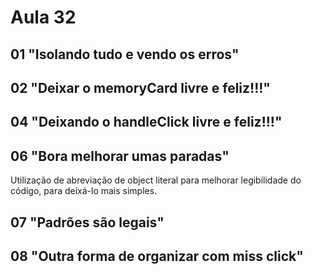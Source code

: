 # Aula 32

## 01 "Isolando tudo e vendo os erros"

## 02 "Deixar o memoryCard livre e feliz!!!"

## 04 "Deixando o handleClick livre e feliz!!!"

## 06 "Bora melhorar umas paradas"

Utilização de abreviação de object literal para melhorar legibilidade do código, para deixá-lo mais simples.

## 07 "Padrões são legais"

## 08 "Outra forma de organizar com miss click"

